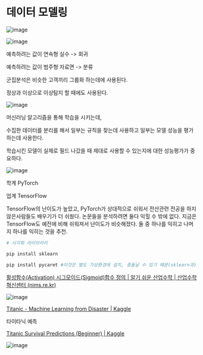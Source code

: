 # 데이터 모델링



![image](https://user-images.githubusercontent.com/58652391/188775879-fa86ad34-4b4c-45ed-bb64-b152f4f0be51.png)

![image](https://user-images.githubusercontent.com/58652391/188776126-115deb23-211c-4e6c-9da6-99be41d2df24.png)

예측하려는 값이 연속형 실수 -> 회귀

예측하려는 값이 범주형 자료면 -> 분류

군집분석은 비슷한 고객끼리 그룹화 하는데에 사용된다.

정상과 이상으로 이상탐지 할 때에도 사용된다.

![image](https://user-images.githubusercontent.com/58652391/188776264-1d653431-11a9-436d-a008-82adeb70cae2.png)

머신러닝 알고리즘을 통해 학습을 시키는데,

수집한 데이터를 분리를 해서 일부는 규칙을 찾는데 사용하고 일부는 모델 성능을 평가하는데 사용한다.

학습시킨 모델이 실제로 필드 나갔을 때 제대로 사용할 수 있는지에 대한 성능평가가 중요하다.

![image](https://user-images.githubusercontent.com/58652391/188776495-2af8f0a3-e100-4b36-8d4e-50168d332ec3.png)

학계 PyTorch

업계 TensorFlow

TensorFlow의 난이도가 높았고, PyTorch가 상대적으로 쉬워서 전산관련 전공을 하지 않은사람들도 배우기가 더 쉬웠다. 논문들을 분석하려면 둘다 익힐 수 밖에 없다. 지금은 TensorFlow도 예전에 비해 쉬워져서 난이도가 비슷해졌다. 둘 중 하나를 익히고 나머지 하나를 익히는 것을 추천.

```python
# 시각화 라이브러리

pip install sklearn

pip install pycaret #이것은 별도 가상환경에 설치, 충돌날 수 있기 때문(sklearn과)
```



[활성함수(Activation) 시그모이드(Sigmoid)함수 정의 | 알기 쉬운 산업수학 | 산업수학혁신센터 (nims.re.kr)](https://icim.nims.re.kr/post/easyMath/64)

![image](https://user-images.githubusercontent.com/58652391/188789896-608e0db2-1db4-4712-83c8-39098ac80a03.png)

[Titanic - Machine Learning from Disaster | Kaggle](https://www.kaggle.com/competitions/titanic)

타이타닉 예측

[Titanic Survival Predictions (Beginner) | Kaggle](https://www.kaggle.com/code/nadintamer/titanic-survival-predictions-beginner)

![image](https://user-images.githubusercontent.com/58652391/188790980-535f7050-490e-4e07-ad4f-ab349e4d9509.png)



